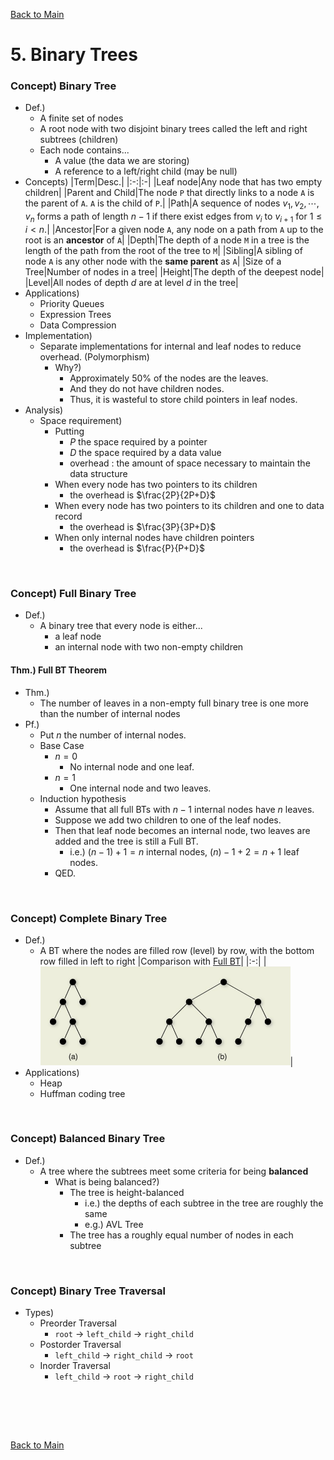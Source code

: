 [Back to Main](../main.md)

# 5. Binary Trees
### Concept) Binary Tree
- Def.)
  - A finite set of nodes
  - A root node with two disjoint binary trees called the left and right subtrees (children)
  - Each node contains...
    - A value (the data we are storing)
    - A reference to a left/right child (may be null)
- Concepts)
  |Term|Desc.|
  |:-:|:-|
  |Leaf node|Any node that has two empty children|
  |Parent and Child|The node `P` that directly links to a node `A` is the parent of `A`. `A` is the child of `P`.|
  |Path|A sequence of nodes $`v_1 ,v_2,\cdots,v_n`$ forms a path of length $`n−1`$ if there exist edges from $`v_i`$ to $`v_{i+1}`$ for $`1\le i \lt n`$.|
  |Ancestor|For a given node `A`, any node on a path from `A` up to the root is an **ancestor** of `A`|
  |Depth|The depth of a node `M` in a tree is the length of the path from the root of the tree to `M`|
  |Sibling|A sibling of node `A` is any other node with the **same parent** as `A`|
  |Size of a Tree|Number of nodes in a tree|
  |Height|The depth of the deepest node|
  |Level|All nodes of depth $`d`$ are at level $`d`$ in the tree|
- Applications)
  - Priority Queues
  - Expression Trees
  - Data Compression
- Implementation)
  - Separate implementations for internal and leaf nodes to reduce overhead. (Polymorphism)
    - Why?)
      - Approximately 50% of the nodes are the leaves.
      - And they do not have children nodes.
      - Thus, it is wasteful to store child pointers in leaf nodes.
- Analysis)
  - Space requirement)
    - Putting 
      - $`P`$ the space required by a pointer
      - $`D`$ the space required by a data value
      - overhead : the amount of space necessary to maintain the data structure
    - When every node has two pointers to its children
      - the overhead is $`\frac{2P}{2P+D}`$
    - When every node has two pointers to its children and one to data record
      - the overhead is $`\frac{3P}{3P+D}`$
    - When only internal nodes have children pointers
      - the overhead is $`\frac{P}{P+D}`$

<br>

### Concept) Full Binary Tree
- Def.)
  - A binary tree that every node is either... 
    - a leaf node
    - an internal node with two non-empty children

#### Thm.) Full BT Theorem
- Thm.)
  - The number of leaves in a non-empty full binary tree is one more than the number of internal nodes
- Pf.)
  - Put $`n`$ the number of internal nodes.
  - Base Case
    - $`n=0`$
      - No internal node and one leaf.
    - $`n=1`$
      - One internal node and two leaves.
  - Induction hypothesis
    - Assume that all full BTs with $`n-1`$ internal nodes have $`n`$ leaves.
    - Suppose we add two children to one of the leaf nodes.
    - Then that leaf node becomes an internal node, two leaves are added and the tree is still a Full BT.
      - i.e.) $`(n-1)+1=n`$ internal nodes, $`(n)-1+2=n+1`$ leaf nodes.
    - QED.

<br>

### Concept) Complete Binary Tree
- Def.)
  - A BT where the nodes are filled row (level) by row, with the bottom row filled in left to right
    |Comparison with [Full BT](#concept-full-binary-tree)|
    |:-:|
    |<img src="../images/05/001.png" width="400px">|
- Applications)
  - Heap
  - Huffman coding tree

<br>

### Concept) Balanced Binary Tree
- Def.)
  - A tree where the subtrees meet some criteria for being **balanced**
    - What is being balanced?)
      - The tree is height-balanced
        - i.e.) the depths of each subtree in the tree are roughly the same
        - e.g.) AVL Tree
      - The tree has a roughly equal number of nodes in each subtree

<br>

### Concept) Binary Tree Traversal
- Types)
  - Preorder Traversal
    - `root` -> `left_child` -> `right_child`
  - Postorder Traversal
    - `left_child` -> `right_child` -> `root`
  - Inorder Traversal
    - `left_child` -> `root` -> `right_child`

<br>












<br><br>

[Back to Main](../main.md)